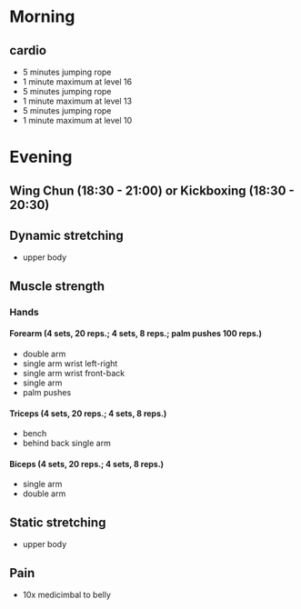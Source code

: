 # Morning
## cardio
* 5 minutes jumping rope
* 1 minute maximum at level 16
* 5 minutes jumping rope
* 1 minute maximum at level 13
* 5 minutes jumping rope
* 1 minute maximum at level 10

# Evening
## Wing Chun (18:30 - 21:00) or Kickboxing (18:30 - 20:30)
## Dynamic stretching
* upper body

## Muscle strength
### Hands
#### Forearm (4 sets, 20 reps.; 4 sets, 8 reps.; palm pushes 100 reps.)
* double arm
* single arm wrist left-right
* single arm wrist front-back
* single arm 
* palm pushes

#### Triceps (4 sets, 20 reps.; 4 sets, 8 reps.)
* bench
* behind back single arm

#### Biceps (4 sets, 20 reps.; 4 sets, 8 reps.)
* single arm
* double arm

## Static stretching
* upper body

## Pain
- 10x medicimbal to belly
